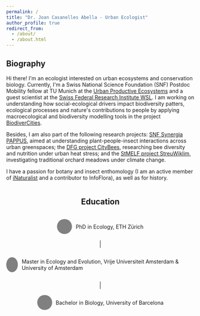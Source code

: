 ```yaml
---
permalink: /
title: "Dr. Joan Casanelles Abella - Urban Ecologist"
author_profile: true
redirect_from: 
  - /about/
  - /about.html
---
```


## Biography

Hi there! I'm an ecologist interested on urban ecosystems and conservation biology. Currently, I'm a Swiss National Science Foundation (SNF) Postdoc Mobility fellow at TU Munich at the [Urban Productive Ecosystems](https://upe-lab.de/) and a guest scientist at the [Swiss Federal Research Institute WSL](https://www.wsl.ch/de/mitarbeitende/casanell/). I am working on understanding how social-ecological drivers impact biodiversity patters, ecological processes and nature's contributions to people by applying macroecological and biodiversity modelling tools in the project [BiodiverCities](https://www.lss.ls.tum.de/en/upe/forschung/biodivercities/).

Besides, I am also part of the following research projects: [SNF Synergia PAPPUS](https://www.wsl.ch/en/projects/plants-and-people-in-urban-green-space-pappus/), aimed at understanding plant-people-insect interactions across urban greenspaces; the [DFG project CityBees](https://www.lss.ls.tum.de/en/upe/research/citybees/), researching bee diversity and nutrition under urban heat stress; and the [StMELF project StreuWiklim](https://www.lss.ls.tum.de/en/upe/research/streuwiklim/), investigating traditional orchard meadows under climate change.

I have a passion for botany and insect enthomology (I am an active member of [iNaturalist](https://www.inaturalist.org/people/joan57) and a contributor to InfoFlora), as well as for history. 

<div class="education-section">
  <h2>Education</h2>
  <div class="education-item">
    <div class="circle">
      <i class="fas fa-graduation-cap icon"></i>
    </div>
    <p>PhD in Ecology, ETH Zürich</p>
  </div>
  <div class="line"></div>
  
  <div class="education-item">
    <div class="circle">
      <i class="fas fa-graduation-cap icon"></i>
    </div>
    <p>Master in Ecology and Evolution, Vrije Universiteit Amsterdam & University of Amsterdam</p>
  </div>
  <div class="line"></div>
  
  <div class="education-item">
    <div class="circle">
      <i class="fas fa-graduation-cap icon"></i>
    </div>
    <p>Bachelor in Biology, University of Barcelona</p>
  </div>
</div>

<style>
.education-section {
  display: flex;
  flex-direction: column;
  align-items: center;
}

.education-item {
  display: flex;
  align-items: center;
  margin: 1em 0;
}

.circle {
  width: 40px;
  height: 40px;
  border-radius: 50%;
  background-color: gray;
  display: flex;
  align-items: center;
  justify-content: center;
  margin-right: 10px;
}

.icon {
  color: darkgreen;
  font-size: 20px; /* Adjust icon size */
}

.line {
  width: 2px;
  height: 20px; /* Adjust line height */
  background-color: gray;
  margin: 0 auto; /* Center the line */
}
</style>



